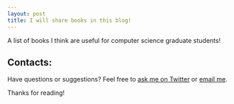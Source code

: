 ```yaml
---
layout: post
title: I will share books in this blog! 
---
```


A list of books I think are useful for computer science graduate students! 



## Contacts:
Have questions or suggestions? Feel free to [ask me on Twitter](https://twitter.com/Qdatalab) or [email me](http://www.cs.virginia.edu/yanjun/).

Thanks for reading!
